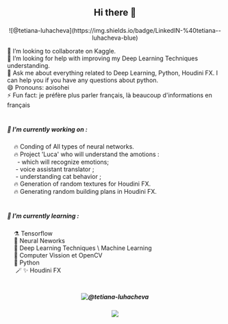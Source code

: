 ## <p align="center">Hi there 👋  </p>
<p align="center">![@tetiana-luhacheva](https://img.shields.io/badge/LinkedIN-%40tetiana--luhacheva-blue)  </p>

👯 I’m looking to collaborate on Kaggle.
</br> 🤔 I’m looking for help with improving my Deep Learning Techniques understanding.
</br> 💬 Ask me about everything related to Deep Learning, Python, Houdini FX. I can help you if you have any questions about python.
</br> 😄 Pronouns: aoisohei
</br> ⚡ Fun fact: je préfère plus parler français, là beaucoup d'informations en français   

<h1 align="center"></h1>  

##### 🔭 I’m currently working on :
&nbsp;&nbsp;&nbsp;&nbsp;🔥 Conding of All types of neural networks.</br>
&nbsp;&nbsp;&nbsp;&nbsp;🔥 Project 'Luca' who will understand the amotions :</br>
&nbsp;&nbsp;&nbsp;&nbsp;&nbsp; - which will recognize emotions;</br>
&nbsp;&nbsp;&nbsp;&nbsp;&nbsp;- voice assistant translator ;</br>
&nbsp;&nbsp;&nbsp;&nbsp;&nbsp;- understanding cat behavior ;</br>
&nbsp;&nbsp;&nbsp;&nbsp;🔥 Generation of random textures for Houdini FX.</br>
&nbsp;&nbsp;&nbsp;&nbsp;🔥 Generating random building plans in Houdini FX.</br>

<h1 align="center"></h1>  

##### 🌱 I’m currently learning :</br>
&nbsp;&nbsp;&nbsp;&nbsp;⚗️  Tensorflow</br>
&nbsp;&nbsp;&nbsp;&nbsp;🧹  Neural Neworks</br>
&nbsp;&nbsp;&nbsp;&nbsp;🔮  Deep Learning Techniques \ Machine Learning</br>
&nbsp;&nbsp;&nbsp;&nbsp;🐲  Computer Vission et OpenCV</br>
&nbsp;&nbsp;&nbsp;&nbsp;🦄  Python</br>
&nbsp;&nbsp;&nbsp;&nbsp;  🪄  ✨ Houdini FX</br>

<h1 align="center"></h1>  

##### <p align="center">![@tetiana-luhacheva](https://img.shields.io/badge/LinkedIN-%40tetiana--luhacheva-blue)  </p>  
##### <p align="center">![](https://img.shields.io/badge/Telegram-%40terratsukiyomi-white)  </p>   

 
